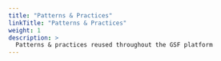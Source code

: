 ```yaml
---
title: "Patterns & Practices"
linkTitle: "Patterns & Practices"
weight: 1
description: >
  Patterns & practices reused throughout the GSF platform
---
```

